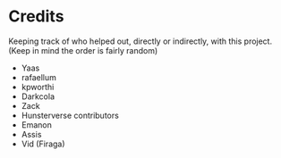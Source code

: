 # Credits

Keeping track of who helped out, directly or indirectly, with this project. (Keep in mind the order is fairly random)

* Yaas
* rafaellum
* kpworthi
* Darkcola
* Zack
* Hunsterverse contributors
* Emanon
* Assis
* Vid (Firaga)